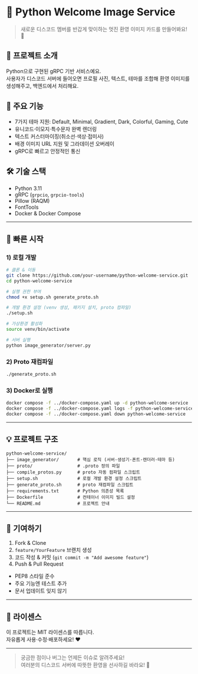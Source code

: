 # 🎨 Python Welcome Image Service

> 새로운 디스코드 멤버를 반갑게 맞이하는 멋진 환영 이미지 카드를 만들어봐요! 🥳

## 📜 프로젝트 소개
Python으로 구현된 gRPC 기반 서비스예요.  
사용자가 디스코드 서버에 들어오면 프로필 사진, 텍스트, 테마를 조합해 환영 이미지를 생성해주고, 백엔드에서 처리해요.

## 🚀 주요 기능
- 7가지 테마 지원: Default, Minimal, Gradient, Dark, Colorful, Gaming, Cute  
- 유니코드·이모지·특수문자 완벽 렌더링  
- 텍스트 커스터마이징(취소선·색상·접미사)  
- 배경 이미지 URL 지원 및 그라데이션 오버레이  
- gRPC로 빠르고 안정적인 통신

## 🛠️ 기술 스택
- Python 3.11  
- gRPC (`grpcio`, `grpcio-tools`)  
- Pillow (RAQM)  
- FontTools  
- Docker & Docker Compose  

---

## 🏁 빠른 시작

### 1) 로컬 개발
```bash
# 클론 & 이동
git clone https://github.com/your-username/python-welcome-service.git
cd python-welcome-service

# 실행 권한 부여
chmod +x setup.sh generate_proto.sh

# 개발 환경 설정 (venv 생성, 패키지 설치, proto 컴파일)
./setup.sh

# 가상환경 활성화
source venv/bin/activate

# 서버 실행
python image_generator/server.py
```

### 2) Proto 재컴파일
```bash
./generate_proto.sh
```

### 3) Docker로 실행
```bash
docker compose -f ../docker-compose.yaml up -d python-welcome-service
docker compose -f ../docker-compose.yaml logs -f python-welcome-service
docker compose -f ../docker-compose.yaml down python-welcome-service
```

---

## 💡 프로젝트 구조
```
python-welcome-service/
├── image_generator/       # 핵심 로직 (서버·생성기·폰트·렌더러·테마 등)
├── proto/                 # .proto 정의 파일
├── compile_protos.py      # proto 자동 컴파일 스크립트
├── setup.sh               # 로컬 개발 환경 설정 스크립트
├── generate_proto.sh      # proto 재컴파일 스크립트
├── requirements.txt       # Python 의존성 목록
├── Dockerfile             # 컨테이너 이미지 빌드 설정
└── README.md              # 프로젝트 안내
```

---

## 🤝 기여하기
1. Fork & Clone  
2. `feature/YourFeature` 브랜치 생성  
3. 코드 작성 & 커밋 (`git commit -m "Add awesome feature"`)  
4. Push & Pull Request  
- PEP8 스타일 준수  
- 주요 기능엔 테스트 추가  
- 문서 업데이트 잊지 않기

---

## 📄 라이센스
이 프로젝트는 MIT 라이센스를 따릅니다.  
자유롭게 사용·수정·배포하세요! ❤️

---

> 궁금한 점이나 버그는 언제든 이슈로 알려주세요!  
> 여러분의 디스코드 서버에 따뜻한 환영을 선사하길 바라요! 🌈  